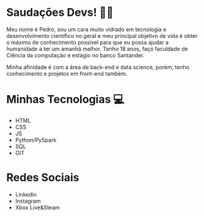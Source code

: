 # Saudações Devs! 👨‍💻

Meu nome é Pedro, sou um cara muito vidrado em tecnologia e desenvolvimento científico no geral
e meu principal objetivo de vida é obter o máximo de conhecimento possível para que eu possa ajudar a humanidade a 
ter um amanhã melhor. Tenho 18 anos, faço faculdade de Ciência da computação e estágio no banco Santander.

Minha afinidade é com a área de back-end e data science, porém, tenho conhecimento e projetos em front-end também.

# Minhas Tecnologias 💻
- HTML
- CSS
- JS
- Python/PySpark
- SQL
- GIT

# Redes Sociais
- Linkedin
- Instagram
- Xbox Live&Steam
